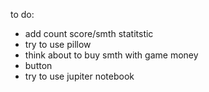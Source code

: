 to do:  
- add count score/smth statitstic
- try to use pillow
- think about to buy smth with game money
- button
- try to use jupiter notebook
